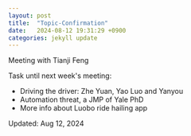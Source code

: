 ```yaml
---
layout: post
title:  "Topic-Confirmation"
date:   2024-08-12 19:31:29 +0900
categories: jekyll update
---
```


Meeting with Tianji Feng

Task until next week's meeting:
- Driving the driver: Zhe Yuan, Yao Luo and Yanyou
- Automation threat, a JMP of Yale PhD
- More info about Luobo ride hailing app

Updated: Aug 12, 2024